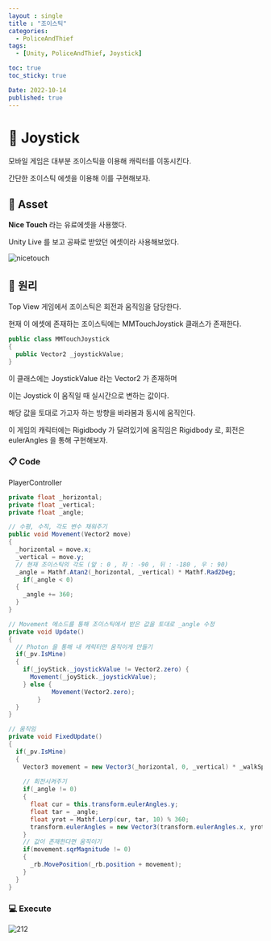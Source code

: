 ```yaml
---
layout : single
title : "조이스틱"
categories:
  - PoliceAndThief
tags:
  - [Unity, PoliceAndThief, Joystick]

toc: true
toc_sticky: true

Date: 2022-10-14
published: true
---
```


# 📌 Joystick

모바일 게임은 대부분 조이스틱을 이용해 캐릭터를 이동시킨다.

간단한 조이스틱 에셋을 이용해 이를 구현해보자.

## 📝 Asset

**Nice Touch** 라는 유료에셋을 사용했다.

Unity Live 를 보고 공짜로 받았던 에셋이라 사용해보았다.

![nicetouch](https://user-images.githubusercontent.com/87271529/195623498-761286b9-980d-4ea0-8974-31d37bb183bb.png)

## 📝 원리

Top View 게임에서 조이스틱은 회전과 움직임을 담당한다.

현재 이 에셋에 존재하는 조이스틱에는 MMTouchJoystick 클래스가 존재한다.

```cs
public class MMTouchJoystick
{
  public Vector2 _joystickValue;
}
```

이 클래스에는 JoystickValue 라는 Vector2 가 존재하며

이는 Joystick 이 움직일 때 실시간으로 변하는 값이다.

해당 값을 토대로 가고자 하는 방향을 바라봄과 동시에 움직인다.

이 게임의 캐릭터에는 Rigidbody 가 달려있기에 움직임은 Rigidbody 로, 회전은 eulerAngles 을 통해 구현해보자.

### 📋 Code

PlayerController

```cs
private float _horizontal;
private float _vertical;
private float _angle;

// 수평, 수직, 각도 변수 채워주기
public void Movement(Vector2 move)
{
  _horizontal = move.x;
  _vertical = move.y;
  // 현재 조이스틱의 각도 (앞 : 0 , 좌 : -90 , 뒤 : -180 , 우 : 90)
  _angle = Mathf.Atan2(_horizontal, _vertical) * Mathf.Rad2Deg;
	if(_angle < 0)
  {
    _angle += 360;
  }
}

// Movement 메소드를 통해 조이스틱에서 받은 값을 토대로 _angle 수정
private void Update()
{
  // Photon 을 통해 내 캐릭터만 움직이게 만들기
  if(_pv.IsMine)
  {
    if(_joyStick._joystickValue != Vector2.zero) {
      Movement(_joyStick._joystickValue);
    } else {
			Movement(Vector2.zero);
		}
  }
}

// 움직임
private void FixedUpdate()
{
  if(_pv.IsMine)
  {
    Vector3 movement = new Vector3(_horizontal, 0, _vertical) * _walkSpeed * Time.fixedDeltaTime;
		
    // 회전시켜주기
    if(_angle != 0)
    {
      float cur = this.transform.eulerAngles.y;
      float tar = _angle;
      float yrot = Mathf.Lerp(cur, tar, 10) % 360;
      transform.eulerAngles = new Vector3(transform.eulerAngles.x, yrot, transform.eulerAngles.z);
    }
    // 값이 존재한다면 움직이기
    if(movement.sqrMagnitude != 0)
    {
      _rb.MovePosition(_rb.position + movement);
    }
  }
}
```

### 💻 Execute

![212](https://user-images.githubusercontent.com/87271529/195641577-569ea6ea-3ddb-4f36-b265-6746167d21d2.gif)
